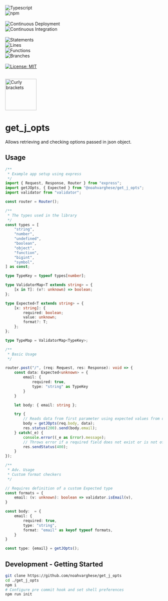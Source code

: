 ![Typescript](https://img.shields.io/badge/TypeScript-007ACC?style=for-the-badge&logo=typescript&logoColor=white)
<br />
![npm](https://badges.aleen42.com/src/npm.svg)
<br />
<br />
![Continuous Deployment](https://github.com/noahvarghese/get_j_opts/actions/workflows/cd.yaml/badge.svg)
<br />
![Continuous Integration](https://github.com/noahvarghese/get_j_opts/actions/workflows/ci.yaml/badge.svg)
<br />
<br />
![Statements](https://img.shields.io/badge/statements-98.41%25-brightgreen.svg?style=flat)
<br/>
![Lines](https://img.shields.io/badge/lines-98.18%25-brightgreen.svg?style=flat)
<br/>
![Functions](https://img.shields.io/badge/functions-100%25-brightgreen.svg?style=flat)
<br/>
![Branches](https://img.shields.io/badge/branches-97.36%25-brightgreen.svg?style=flat)
<br/>
<br/>
[![License: MIT](https://img.shields.io/badge/License-MIT-yellow.svg)](https://opensource.org/licenses/MIT)
<br />
<br />

<img src="https://raw.githubusercontent.com/noahvarghese/get_j_opts/main/assets/curly-bracket.png" width="100" alt="Curly brackets" />

# get_j_opts

Allows retrieving and checking options passed in json object.

## Usage

```typescript
/**
 * Example app setup using express
 */
import { Request, Response, Router } from "express";
import getJOpts, { Expected } from "@noahvarghese/get_j_opts";
import validator from "validator";

const router = Router();

/**
 * The types used in the library
 */
const types = [
    "string",
    "number",
    "undefined",
    "boolean",
    "object",
    "function",
    "bigint",
    "symbol",
] as const;

type TypeKey = typeof types[number];

type ValidatorMap<T extends string> = {
    [x in T]: (v?: unknown) => boolean;
};

type Expected<T extends string> = {
    [x: string]: {
        required: boolean;
        value: unknown;
        format?: T;
    };
};

type TypeMap = ValidatorMap<TypeKey>;

/**
 * Basic Usage
 */

router.post("/", (req: Request, res: Response): void => {
    const data: Expected<unknown> = {
        email: {
            required: true,
            type: "string" as TypeKey
        }
    }

    let body: { email: string };

    try {
        // Reads data from first parameter using expected values from data
        body = getJOpts(req.body, data);
        res.status(200).send(body.email);
    } catch(_e) {
        console.error((_e as Error).message);
        // Throws error if a required field does not exist or is not of the type desired
        res.sendStatus(400);
    }
});

/**
 * Adv. Usage
 * Custom format checkers
 */

// Requires definition of a custom Expected type
const formats = {
    email: (v: unknown): boolean => validator.isEmail(v),
}

const body:  = {
    email: {
        required: true,
        type: "string",
        format: "email" as keyof typeof formats,
    }
}

const type: {email} = getJOpts();


```

## Development - Getting Started

```bash
git clone https://github.com/noahvarghese/get_j_opts
cd ./get_j_opts
npm i
# Configure pre commit hook and set shell preferences
npm run init
```
